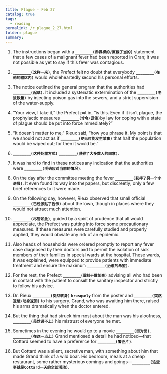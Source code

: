 ```yaml
---
title: Plague - Feb 27
catalog: true
tags: 
  - reading
permalink: /r_plague_2_27.html
folder: plague
summary: 
---
```



1.  The instructions began with a <b data-toggle="tooltip" data-original-title="{{site.data.answers.plag_d_17_a1}}">`________(赤裸裸的/直截了当的)`</b> statement that a few cases of a malignant fever had been reported in Oran; it was not possible as yet to say if this fever was contagious.

2.  <b data-toggle="tooltip" data-original-title="{{site.data.answers.plag_d_17_b1}}">`________(这样一来)`</b>, the Prefect felt no doubt that everybody <b data-toggle="tooltip" data-original-title="{{site.data.answers.plag_d_17_b2}}">`________(在他的辖区内)`</b> would wholeheartedly second his personal efforts.

3.  The notice outlined the general program that the authorities had <b data-toggle="tooltip" data-original-title="{{site.data.answers.plag_d_17_c1}}">`________(起草)`</b>. It included a systematic extermination of the <b data-toggle="tooltip" data-original-title="{{site.data.answers.plag_d_17_c2}}">`________(老鼠数量)`</b> by injecting poison gas into the sewers, and a strict supervision of the water-supply.

4.  “Your view, I take it,” the Prefect put in, “is this. Even if it isn’t plague, the prophylactic measures <b data-toggle="tooltip" data-original-title="{{site.data.answers.plag_d_17_d1}}">`________(命令/促使)`</b>by law for coping with a state of plague should be put into force immediately?”

5.  “It doesn’t matter to me,” Rieux said, “how you phrase it. My point is that we should not act as if <b data-toggle="tooltip" data-original-title="{{site.data.answers.plag_d_17_e1}}">`________(绝无可能发生某事)`</b> that half the population would be wiped out; for then it would be.”

6.  <b data-toggle="tooltip" data-original-title="{{site.data.answers.plag_d_17_f1}}">`________(这种处置方式)`</b> <b data-toggle="tooltip" data-original-title="{{site.data.answers.plag_d_17_f2}}">`________(获得了大多数人的同意)`</b>.

7.  It was hard to find in these notices any indication that the authorities were <b data-toggle="tooltip" data-original-title="{{site.data.answers.plag_d_17_g1}}">`________(明确应对当前的情况)`</b>.

8.  On the day after the committee meeting the fever <b data-toggle="tooltip" data-original-title="{{site.data.answers.plag_d_17_h1}}">`________(获得了另一个小进展)`</b>. It even found its way into the papers, but discreetly; only a few brief references to it were made.

9.  On the following day, however, Rieux observed that small official <b data-toggle="tooltip" data-original-title="{{site.data.answers.plag_d_17_i1}}">`________(已经张贴了告示)`</b> about the town, though in places where they would not attract much attention.

10.  <b data-toggle="tooltip" data-original-title="{{site.data.answers.plag_d_17_j1}}">`________(尽管如此)`</b>, guided by a spirit of prudence that all would appreciate, the Prefect was putting into force some precautionary measures. If these measures were carefully studied and properly applied, they would obviate any risk of an epidemic.

11.  Also heads of households were ordered promptly to report any fever case diagnosed by their doctors and to permit the isolation of sick members of their families in special wards at the hospital. These wards, it was explained, were equipped to provide patients with immediate treatment and ensure the maximum <b data-toggle="tooltip" data-original-title="{{site.data.answers.plag_d_17_k1}}">`________(治愈的希望)`</b>.

12.  For the rest, the Prefect <b data-toggle="tooltip" data-original-title="{{site.data.answers.plag_d_17_l1}}">`________(限制于做某事)`</b> advising all who had been in contact with the patient to consult the sanitary inspector and strictly to follow his advice.

13.  Dr. Rieux <b data-toggle="tooltip" data-original-title="{{site.data.answers.plag_d_17_m1}}">`________(突然转身)`</b> <b data-toggle="tooltip" data-original-title="{{site.data.glossary.brusquely}}">`brusquely`</b> from the poster and <b data-toggle="tooltip" data-original-title="{{site.data.answers.plag_d_17_m2}}">`________(突然退缩/动身返回)`</b> to his surgery. Grand, who was awaiting him there, raised his arms dramatically when the doctor entered.

14.  But the thing that had struck him most about the man was his aloofness, <b data-toggle="tooltip" data-original-title="{{site.data.answers.plag_d_17_n1}}">`________(虽然说不上)`</b> his mistrust of everyone he met.

15.  Sometimes in the evening he would go to a movie <b data-toggle="tooltip" data-original-title="{{site.data.answers.plag_d_17_o1}}">`________(街对面)`</b>. <b data-toggle="tooltip" data-original-title="{{site.data.answers.plag_d_17_o2}}">`________(在这一点上)`</b> Grand mentioned a detail he had noticed—that Cottard seemed to have a preference for <b data-toggle="tooltip" data-original-title="{{site.data.answers.plag_d_17_o3}}">`________(警匪片)`</b>.

16.  But Cottard was a silent, secretive man, with something about him that made Grand think of a wild boar. His bedroom, meals at a cheap restaurant, some rather mysterious comings and goings—<b data-toggle="tooltip" data-original-title="{{site.data.answers.plag_d_17_p1}}">`________(这些事就是Cottard一天的全部活动)`</b>.